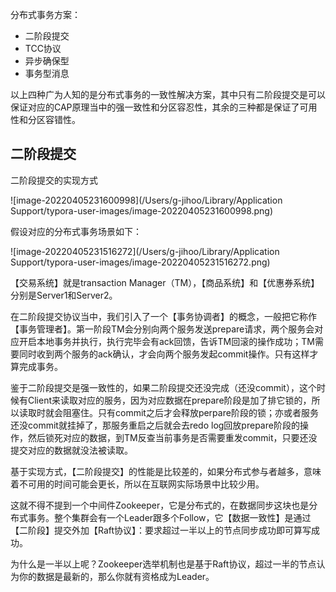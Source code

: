 分布式事务方案：

- 二阶段提交
- TCC协议
- 异步确保型
- 事务型消息



以上四种广为人知的是分布式事务的一致性解决方案，其中只有二阶段提交是可以保证对应的CAP原理当中的强一致性和分区容忍性，其余的三种都是保证了可用性和分区容错性。



## 二阶段提交

二阶段提交的实现方式

![image-20220405231600998](/Users/g-jihoo/Library/Application Support/typora-user-images/image-20220405231600998.png)

假设对应的分布式事务场景如下：

![image-20220405231516272](/Users/g-jihoo/Library/Application Support/typora-user-images/image-20220405231516272.png)



【交易系统】就是transaction Manager（TM），【商品系统】和【优惠券系统】分别是Server1和Server2。



在二阶段提交协议当中，我们引入了一个【事务协调者】的概念，一般把它称作【事务管理者】。第一阶段TM会分别向两个服务发送prepare请求，两个服务会对应开启本地事务并执行，执行完毕会有ack回馈，告诉TM回滚的操作成功；TM需要同时收到两个服务的ack确认，才会向两个服务发起commit操作。只有这样才算完成事务。

鉴于二阶段提交是强一致性的，如果二阶段提交还没完成（还没commit），这个时候有Client来读取对应的服务，因为对应数据在prepare阶段是加了排它锁的，所以读取时就会阻塞住。只有commit之后才会释放perpare阶段的锁；亦或者服务还没commit就挂掉了，那服务重启之后就会去redo log回放prepare阶段的操作，然后锁死对应的数据，到TM反查当前事务是否需要重发commit，只要还没提交对应的数据就没法被读取。



基于实现方式，【二阶段提交】的性能是比较差的，如果分布式参与者越多，意味着不可用的时间可能会更长，所以在互联网实际场景中比较少用。

这就不得不提到一个中间件Zookeeper，它是分布式的，在数据同步这块也是分布式事务。整个集群会有一个Leader跟多个Follow，它【数据一致性】是通过【二阶段】提交外加【Raft协议】：要求超过一半以上的节点同步成功即可算写成功。

为什么是一半以上呢？Zookeeper选举机制也是基于Raft协议，超过一半的节点认为你的数据是最新的，那么你就有资格成为Leader。

